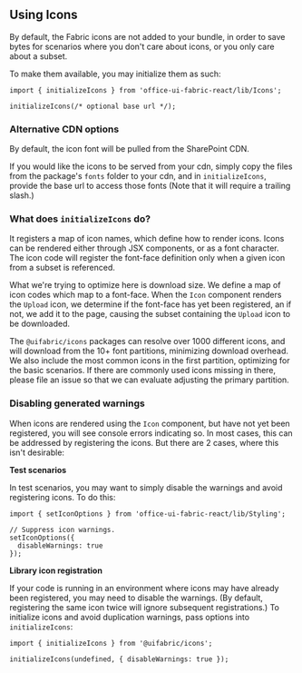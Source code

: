 ## Using Icons

By default, the Fabric icons are not added to your bundle, in order to save bytes for scenarios where you don't care about icons, or you only care about a subset.

To make them available, you may initialize them as such:

```tsx
import { initializeIcons } from 'office-ui-fabric-react/lib/Icons';

initializeIcons(/* optional base url */);
```

### Alternative CDN options

By default, the icon font will be pulled from the SharePoint CDN.

If you would like the icons to be served from your cdn, simply copy the files from the package's `fonts` folder to your cdn, and in `initializeIcons`, provide the base url to access those fonts (Note that it will require a trailing slash.)

### What does `initializeIcons` do?

It registers a map of icon names, which define how to render icons. Icons can be rendered either through JSX components, or as a font character. The icon code will register the font-face definition only when a given icon from a subset is referenced.

What we're trying to optimize here is download size. We define a map of icon codes which map to a font-face. When the `Icon` component renders the `Upload` icon, we determine if the font-face has yet been registered, an if not, we add it to the page, causing the subset containing the `Upload` icon to be downloaded.

The `@uifabric/icons` packages can resolve over 1000 different icons, and will download from the 10+ font partitions, minimizing download overhead. We also include the most common icons in the first partition, optimizing for the basic scenarios. If there are commonly used icons missing in there, please file an issue so that we can evaluate adjusting the primary partition.

### Disabling generated warnings

When icons are rendered using the `Icon` component, but have not yet been registered, you will see console errors indicating so. In most cases, this can be addressed by registering the icons. But there are 2 cases, where this isn't desirable:

**Test scenarios**

In test scenarios, you may want to simply disable the warnings and avoid registering icons. To do this:

```tsx
import { setIconOptions } from 'office-ui-fabric-react/lib/Styling';

// Suppress icon warnings.
setIconOptions({
  disableWarnings: true
});
```

**Library icon registration**

If your code is running in an environment where icons may have already been registered, you may need to disable the warnings. (By default, registering the same icon twice will ignore subsequent registrations.) To initialize icons and avoid duplication warnings, pass options into `initializeIcons`:

```tsx
import { initializeIcons } from '@uifabric/icons';

initializeIcons(undefined, { disableWarnings: true });
```


